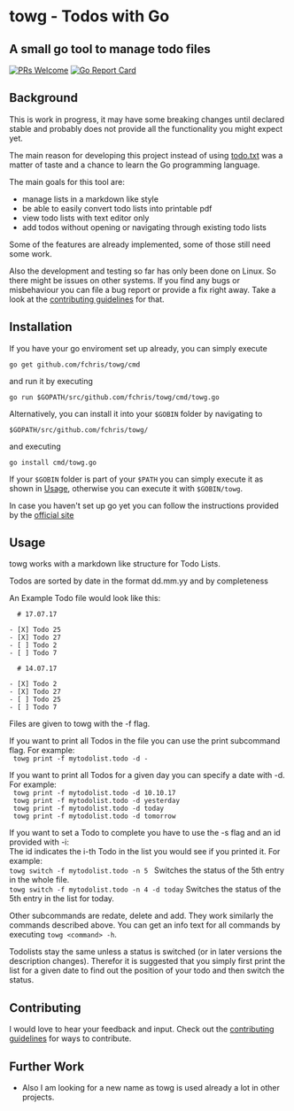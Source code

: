 # towg - Todos with Go
## A small go tool to manage todo files

[![PRs Welcome](https://img.shields.io/badge/PRs-welcome-brightgreen.svg?style=flat-square)](http://makeapullrequest.com)
[![Go Report Card](https://goreportcard.com/badge/github.com/fchris/towg)](https://goreportcard.com/report/github.com/fchris/towg)

## Background

This is work in progress, it may have some breaking changes until declared stable and probably does not provide all the functionality you might expect yet.  

The main reason for developing this project instead of using [todo.txt](http://todotxt.com/) was a matter of taste and a chance to learn the Go programming language. 

The main goals for this tool are:
* manage lists in a markdown like style
* be able to easily convert todo lists into printable pdf 
* view todo lists with text editor only
* add todos without opening or navigating through existing todo lists

Some of the features are already implemented, some of those still need some work.

Also the development and testing so far has only been done on Linux. So there might be issues on other systems. 
If you find any bugs or misbehaviour you can file a bug report or provide a fix right away. Take a look at the [contributing guidelines](https://github.com/FChris/towg/edit/master/CONTRIBUTING.md) for that.

## Installation

If you have your go enviroment set up already, you can simply execute

```go get github.com/fchris/towg/cmd```

and run it by executing

```go run $GOPATH/src/github.com/fchris/towg/cmd/towg.go ```

Alternatively, you can install it into your `$GOBIN` folder by navigating to 

```$GOPATH/src/github.com/fchris/towg/```

and executing 

```go install cmd/towg.go```

If your `$GOBIN` folder is part of your `$PATH` you can simply execute it as shown in [Usage](#Usage),
otherwise you can execute it with `$GOBIN/towg`.

In case you haven't set up go yet you can follow the instructions provided by the [official site](https://golang.org/doc/install)

## Usage

towg works with a markdown like structure for Todo Lists.

Todos are sorted by date in the format dd.mm.yy and by completeness

An Example Todo file would look like this:
```
  # 17.07.17
  
- [X] Todo 25
- [X] Todo 27
- [ ] Todo 2
- [ ] Todo 7

  # 14.07.17

- [X] Todo 2
- [X] Todo 27
- [ ] Todo 25
- [ ] Todo 7
```

Files are given to towg with the -f flag.

If you want to print all Todos in the file you can use the print subcommand flag. For example:  
  ``` towg print -f mytodolist.todo -d -```
  
If you want to print all Todos for a given day you can specify a date with -d. For example:  
  ``` towg print -f mytodolist.todo -d 10.10.17```  
  ``` towg print -f mytodolist.todo -d yesterday```  
  ``` towg print -f mytodolist.todo -d today```  
  ``` towg print -f mytodolist.todo -d tomorrow```  

If you want to set a Todo to complete you have to use the -s flag and an id provided with -i:  
The id indicates the i-th Todo in the list you would see if you printed it. For example:  
   ```towg switch -f mytodolist.todo -n 5 ``` Switches the status of the 5th entry in the whole file.  
   ```towg switch -f mytodolist.todo -n 4 -d today``` Switches the status of the 5th entry in the list for today.  
   
Other subcommands are redate, delete and add. They work similarly the commands described above.
You can get an info text for all commands by executing ```towg <command> -h```.  

Todolists stay the same unless a status is switched (or in later versions the description changes). Therefor it is 
suggested that you simply first print the list for a given date to find out the position of your todo and then switch the status.

## Contributing

I would love to hear your feedback and input. Check out the [contributing guidelines](https://github.com/FChris/towg/edit/master/CONTRIBUTING.md/blob/master/CONTRIBUTING.md) for ways to contribute.

## Further Work
* Also I am looking for a new name as towg is used already a lot in other projects.
